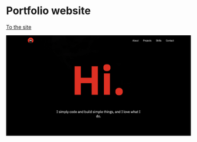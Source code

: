 # Portfolio website

[To the site](https://suphachai-hestmark.netlify.app/)

![Screenshot](./src/images/page-draft.png)